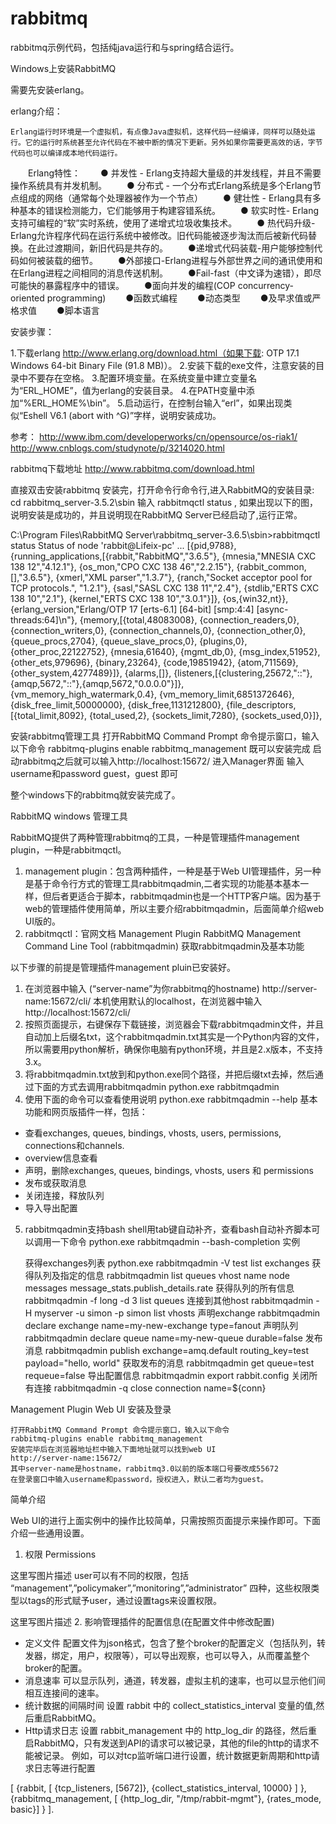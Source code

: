 # rabbitmq
rabbitmq示例代码，包括纯java运行和与spring结合运行。


Windows上安装RabbitMQ

需要先安装erlang。

erlang介绍：

    Erlang运行时环境是一个虚拟机，有点像Java虚拟机，这样代码一经编译，同样可以随处运行。它的运行时系统甚至允许代码在不被中断的情况下更新。另外如果你需要更高效的话，字节代码也可以编译成本地代码运行。 
　　Erlang特性： 
　　● 并发性 - Erlang支持超大量级的并发线程，并且不需要操作系统具有并发机制。 
　　● 分布式 - 一个分布式Erlang系统是多个Erlang节点组成的网络（通常每个处理器被作为一个节点） 
　　● 健壮性 - Erlang具有多种基本的错误检测能力，它们能够用于构建容错系统。 
　　● 软实时性- Erlang支持可编程的“软”实时系统，使用了递增式垃圾收集技术。 
　　● 热代码升级-Erlang允许程序代码在运行系统中被修改。旧代码能被逐步淘汰而后被新代码替换。在此过渡期间，新旧代码是共存的。 
　　●递增式代码装载-用户能够控制代码如何被装载的细节。 
　　●外部接口-Erlang进程与外部世界之间的通讯使用和在Erlang进程之间相同的消息传送机制。 
　　●Fail-fast（中文译为速错），即尽可能快的暴露程序中的错误。 
　　●面向并发的编程(COP concurrency-oriented programming) 
　　●函数式编程 
　　●动态类型 
　　●及早求值或严格求值 
　　●脚本语言


安装步骤：

1.下载erlang  http://www.erlang.org/download.html（如果下载: OTP 17.1 Windows 64-bit Binary File (91.8 MB)）。
2.安装下载的exe文件，注意安装的目录中不要存在空格。
3.配置环境变量。在系统变量中建立变量名为“ERL_HOME”，值为erlang的安装目录。
4.在PATH变量中添加“%ERL_HOME%\bin”。
5.启动运行，在控制台输入“erl”，如果出现类似“Eshell V6.1 (abort with ^G)”字样，说明安装成功。

参考：
http://www.ibm.com/developerworks/cn/opensource/os-riak1/
http://www.cnblogs.com/studynote/p/3214020.html

rabbitmq下载地址
http://www.rabbitmq.com/download.html

直接双击安装rabbitmq
安装完，打开命令行命令行,进入RabbitMQ的安装目录: cd rabbitmq_server-3.5.2\sbin
输入 rabbitmqctl status , 如果出现以下的图，说明安装是成功的，并且说明现在RabbitMQ Server已经启动了,运行正常。

C:\Program Files\RabbitMQ Server\rabbitmq_server-3.6.5\sbin>rabbitmqctl status
Status of node 'rabbit@Lifeix-pc' ...
[{pid,9788},
 {running_applications,[{rabbit,"RabbitMQ","3.6.5"},
                        {mnesia,"MNESIA  CXC 138 12","4.12.1"},
                        {os_mon,"CPO  CXC 138 46","2.2.15"},
                        {rabbit_common,[],"3.6.5"},
                        {xmerl,"XML parser","1.3.7"},
                        {ranch,"Socket acceptor pool for TCP protocols.",
                               "1.2.1"},
                        {sasl,"SASL  CXC 138 11","2.4"},
                        {stdlib,"ERTS  CXC 138 10","2.1"},
                        {kernel,"ERTS  CXC 138 10","3.0.1"}]},
 {os,{win32,nt}},
 {erlang_version,"Erlang/OTP 17 [erts-6.1] [64-bit] [smp:4:4] [async-threads:64]\n"},
 {memory,[{total,48083008},
          {connection_readers,0},
          {connection_writers,0},
          {connection_channels,0},
          {connection_other,0},
          {queue_procs,2704},
          {queue_slave_procs,0},
          {plugins,0},
          {other_proc,22122752},
          {mnesia,61640},
          {mgmt_db,0},
          {msg_index,51952},
          {other_ets,979696},
          {binary,23264},
          {code,19851942},
          {atom,711569},
          {other_system,4277489}]},
 {alarms,[]},
 {listeners,[{clustering,25672,"::"},{amqp,5672,"::"},{amqp,5672,"0.0.0.0"}]},
 {vm_memory_high_watermark,0.4},
 {vm_memory_limit,6851372646},
 {disk_free_limit,50000000},
 {disk_free,1131212800},
 {file_descriptors,[{total_limit,8092},
                    {total_used,2},
                    {sockets_limit,7280},
                    {sockets_used,0}]},

安装rabbitmq管理工具
打开RabbitMQ Command Prompt 命令提示窗口，输入以下命令
rabbitmq-plugins enable rabbitmq_management
既可以安装完成
启动rabbitmq之后就可以输入http://localhost:15672/ 进入Manager界面
输入 username和password guest，guest 即可

整个windows下的rabbitmq就安装完成了。


RabbitMQ windows 管理工具

RabbitMQ提供了两种管理rabbitmq的工具，一种是管理插件management plugin，一种是rabbitmqctl。
1. management plugin：包含两种插件，一种是基于Web UI管理插件，另一种是基于命令行方式的管理工具rabbitmqadmin,二者实现的功能基本基本一样，但后者更适合于脚本，rabbitmqadmin也是一个HTTP客户端。因为基于web的管理插件使用简单，所以主要介绍rabbitmqadmin，后面简单介绍web UI版的。
2. rabbitmqctl：官网文档
Management Plugin
RabbitMQ Management Command Line Tool (rabbitmqadmin)
获取rabbitmqadmin及基本功能

以下步骤的前提是管理插件management pluin已安装好。
1. 在浏览器中输入 (“server-name”为你rabbitmq的hostname)
http://server-name:15672/cli/
本机使用默认的localhost，在浏览器中输入
http://localhost:15672/cli/
2. 按照页面提示，右键保存下载链接，浏览器会下载rabbitmqadmin文件，并且自动加上后缀名txt，这个rabbitmqadmin.txt其实是一个Python内容的文件，所以需要用python解析，确保你电脑有python环境，并且是2.x版本，不支持3.x。
3. 将rabbitmqadmin.txt放到和python.exe同个路径，并把后缀txt去掉，然后通过下面的方式去调用rabbitmqadmin
python.exe rabbitmqadmin
4. 使用下面的命令可以查看使用说明
python.exe rabbitmqadmin --help
基本功能和网页版插件一样，包括：
- 查看exchanges, queues, bindings, vhosts, users, permissions, connections和channels.
- overview信息查看
- 声明，删除exchanges, queues, bindings, vhosts, users 和 permissions
- 发布或获取消息
- 关闭连接，释放队列
- 导入导出配置
5. rabbitmqadmin支持bash shell用tab键自动补齐，查看bash自动补齐脚本可以调用一下命令
python.exe rabbitmqadmin --bash-completion
实例

    获得exchanges列表
    python.exe rabbitmqadmin -V test list exchanges
    获得队列及指定的信息
    rabbitmqadmin list queues vhost name node messages message_stats.publish_details.rate
    获得队列的所有信息
    rabbitmqadmin -f long -d 3 list queues
    连接到其他host
    rabbitmqadmin -H myserver -u simon -p simon list vhosts
    声明exchange
    rabbitmqadmin declare exchange name=my-new-exchange type=fanout
    声明队列
    rabbitmqadmin declare queue name=my-new-queue durable=false
    发布消息
    rabbitmqadmin publish exchange=amq.default routing_key=test payload="hello, world"
    获取发布的消息
    rabbitmqadmin get queue=test requeue=false
    导出配置信息
    rabbitmqadmin export rabbit.config
    关闭所有连接
    rabbitmqadmin -q close connection name=${conn}

Management Plugin Web UI
安装及登录

    打开RabbitMQ Command Prompt 命令提示窗口，输入以下命令
    rabbitmq-plugins enable rabbitmq_management
    安装完毕后在浏览器地址栏中输入下面地址就可以找到web UI
    http://server-name:15672/
    其中server-name是hostname，rabbitmq3.0以前的版本端口号要改成55672
    在登录窗口中输入username和password，授权进入，默认二者均为guest。

简单介绍

Web UI的进行上面实例中的操作比较简单，只需按照页面提示来操作即可。下面介绍一些通用设置。
1. 权限 Permissions

这里写图片描述
user可以有不同的权限，包括 “management”,”policymaker”,”monitoring”,”administrator” 四种，这些权限类型以tags的形式赋予user，通过设置tags来设置权限。

这里写图片描述
2. 影响管理插件的配置信息(在配置文件中修改配置)
- 定义文件
配置文件为json格式，包含了整个broker的配置定义（包括队列，转发器，绑定，用户，权限等），可以导出观察，也可以导入，从而覆盖整个broker的配置。
- 消息速率
可以显示队列，通道，转发器，虚拟主机的速率，也可以显示他们间相互连接间的速率。
- 统计数据的间隔时间
设置 rabbit 中的 collect_statistics_interval 变量的值,然后重启RabbitMQ。
- Http请求日志
设置 rabbit_management 中的 http_log_dir 的路径，然后重启RabbitMQ，只有发送到API的请求可以被记录，其他的file的http的请求不能被记录。
例如，可以对tcp监听端口进行设置，统计数据更新周期和http请求日志等进行配置

[
  {rabbit,                    [ {tcp_listeners,               [5672]},
                                {collect_statistics_interval, 10000} ] },
  {rabbitmq_management,       [ {http_log_dir,  "/tmp/rabbit-mgmt"},
                                {rates_mode,    basic}] }
].
